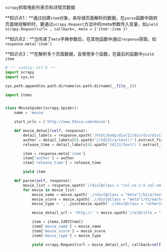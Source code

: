 `scrapy`抓取电影列表页和详情页数据

**知识点1：**通过创建`item`对象，来存储页面解析的数据，在`parse`函数中跳转页面继续解析时，要通过`scrapy.Request`方法中的meta参数传入变量，如`yield scrapy.Request(url= , callback=, meta = {'item':item })`

**知识点2：**当传递了`meta`字典参数后，在其他函数中通过`response`获取，如`response.meta['item']`

**知识点3：**在解析多个页面数据，会使用多个函数，在最后的函数中`yield item`

```python
# -*- coding: utf-8 -*-
import scrapy
import sys,os

sys.path.append(os.path.dirname(os.path.dirname(__file__)))

import items


class MovieSpider(scrapy.Spider):
    name = 'movie'

    start_urls = ['http://www.55xia.com/movie']

    def movie_detail(self, response):
        detail_labels = response.xpath('/html/body/div[1]/div/div/div[1]/div[1]/div[2]/table/tbody/tr')
        author = detail_labels[0].xpath('//td[2]/a/text()').extract_first()
        release_time = detail_labels[6].xpath('td[2]/text()').extract_first()

        item = response.meta['item']
        item['author'] = author
        item['release_time'] = release_time

        yield item

    def parse(self, response):
        movie_list = response.xpath('//div[@class = "col-xs-1-5 col-sm-4 col-xs-6 movie-item"]')
        for movie in movie_list:
            movie_name = movie.xpath('.//div[@class = "meta"]/h1/a/text()').extract_first()
            movie_score = movie.xpath('.//div[@class = "meta"]/h1/em/text()').extract_first()
            movie_type = ','.join(movie.xpath('.//div[@class = "otherinfo"]//text()').extract()[1:])

            movie_detail_url = 'http://' + movie.xpath('//a[@title = "'+ movie_name +'"]/@href').extract_first()

            item = items.Id97Item()
            item['movie_name'] = movie_name
            item['movie_score'] = movie_score
            item['movie_type'] = movie_type

            yield scrapy.Request(url = movie_detail_url, callback=self.movie_detail, meta = {'item': item})
```

